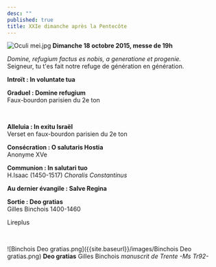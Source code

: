 ```yaml
---
desc: ""
published: true
title: XXIe dimanche après la Pentecôte
---
```



![Oculi mei.jpg]({{site.baseurl}}/images/Oculi%20mei.jpg)
**Dimanche 18 octobre 2015, messe de 19h**

*Domine, refugium factus es nobis, a generatione et progenie.*  
Seigneur, tu t'es fait notre refuge de génération en génération.

**Introït : In voluntate tua**

**Graduel : Domine refugium**  
Faux-bourdon parisien du 2e ton

&nbsp;

**Alleluia : In exitu Israël**  
Verset en faux-bourdon parisien du 2e ton

**Consécration : O salutaris Hostia**  
Anonyme XVe

**Communion : In salutari tuo**  
H.Isaac (1450-1517) *Choralis Constantinus*

**Au dernier évangile : Salve Regina**  

**Sortie : Deo gratias**  
Gilles Binchois 1400-1460

Lireplus

&nbsp;

![Binchois Deo gratias.png]({{site.baseurl}}/images/Binchois Deo gratias.png)
**Deo gratias** Gilles Binchois *manuscrit de Trente -Ms Tr92-*
